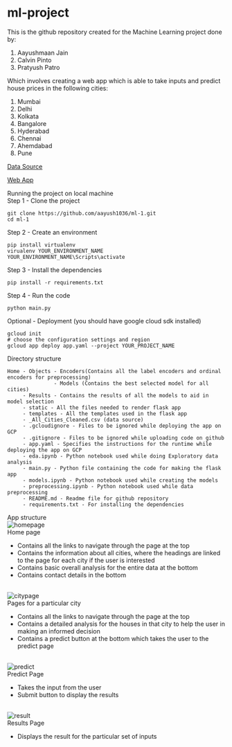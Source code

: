 # ml-project

This is the github repository created for the Machine Learning project done by:
1. Aayushmaan Jain
2. Calvin Pinto
3. Pratyush Patro

Which involves creating a web app which is able to take inputs and predict house prices in the following cities:
1. Mumbai
2. Delhi
3. Kolkata
4. Bangalore
5. Hyderabad 
6. Chennai
7. Ahemdabad 
8. Pune

<a href="https://www.kaggle.com/saisaathvik/house-rent-prices-of-metropolitan-cities-in-india">Data Source</a>

<a href="https://comfort-housing-329605.el.r.appspot.com/">Web App</a>

Running the project on local machine <br>
Step 1 - Clone the project <br>
```
git clone https://github.com/aayush1036/ml-1.git
cd ml-1
```
Step 2 - Create an environment <br>
```
pip install virtualenv
virualenv YOUR_ENVIRONMENT_NAME
YOUR_ENVIRONMENT_NAME\Scripts\activate
```
Step 3 - Install the dependencies <br>
```
pip install -r requirements.txt
```
Step 4 - Run the code <br>
```
python main.py
```
Optional - Deployment (you should have google cloud sdk installed) <br>
```
gcloud init
# choose the configuration settings and region
gcloud app deploy app.yaml --project YOUR_PROJECT_NAME
```

Directory structure
```
Home - Objects - Encoders(Contains all the label encoders and ordinal encoders for preprocessing)
               - Models (Contains the best selected model for all cities)
     - Results - Contains the results of all the models to aid in model selection
     - static - All the files needed to render flask app
     - templates - All the templates used in the flask app
     - _All_Cities_Cleaned.csv (data source)
     - .gcloudignore - Files to be ignored while deploying the app on GCP
     - .gitignore - Files to be ignored while uploading code on github
     - app.yaml - Specifies the instructions for the runtime while deploying the app on GCP
     - eda.ipynb - Python notebook used while doing Exploratory data analysis 
     - main.py - Python file containing the code for making the flask app
     - models.ipynb - Python notebook used while creating the models 
     - preprocessing.ipynb - Python notebook used while data preprocessing
     - README.md - Readme file for github repository 
     - requirements.txt - For installing the dependencies 
```

App structure<br>
<img src="https://i.ibb.co/wYC5CSy/homepage.png" alt="homepage" border="0">
<br>
Home page

* Contains all the links to navigate through the page at the top
* Contains the information about all cities, where the headings are linked to the page for each city if the user is interested 
* Contains basic overall analysis for the entire data at the bottom 
* Contains contact details in the bottom 
<br>
<img src="https://i.ibb.co/25GCnSz/citypage.png" alt="citypage" border="0"><br>
Pages for a particular city

* Contains all the links to navigate through the page at the top
* Contains a detailed analysis for the houses in that city to help the user in making an informed decision 
* Contains a predict button at the bottom which takes the user to the predict page 
<br>
<img src="https://i.ibb.co/XxMkXGQ/predict.png" alt="predict" border="0"><br>
Predict Page

* Takes the input from the user
* Submit button to display the results
<br>
<img src="https://i.ibb.co/2j50Q3G/result.png" alt="result" border="0"><br>
Results Page

* Displays the result for the particular set of inputs